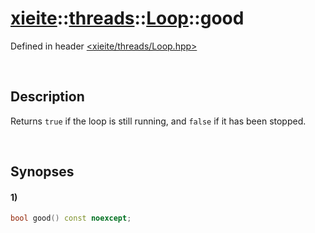 # [xieite](../../../xieite.md)\:\:[threads](../../../threads.md)\:\:[Loop](../../Loop.md)\:\:good
Defined in header [<xieite/threads/Loop.hpp>](../../../../include/xieite/threads/Loop.hpp)

&nbsp;

## Description
Returns `true` if the loop is still running, and `false` if it has been stopped.

&nbsp;

## Synopses
#### 1)
```cpp
bool good() const noexcept;
```
